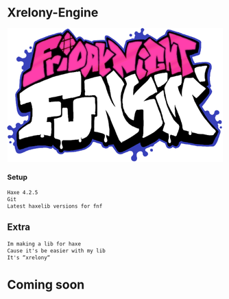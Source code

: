 # Xrelony-Engine

![logo](A4B018EB-5AA5-4B17-B0EE-1864341849F2.png)
### Setup
```
Haxe 4.2.5
Git
Latest haxelib versions for fnf
```

## Extra

```
Im making a lib for haxe
Cause it's be easier with my lib
It's “xrelony“
```

# Coming soon
